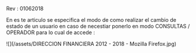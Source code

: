 Rev : 01062018

En es te articulo se especifica el modo de como realizar el cambio de estado de un usuario en caso de necestiar ponerlo en modo CONSULTAS / OPERADOR para lo cual de accede : 





![](/assets/DIRECCION FINANCIERA 2012 - 2018 - Mozilla Firefox.jpg)





